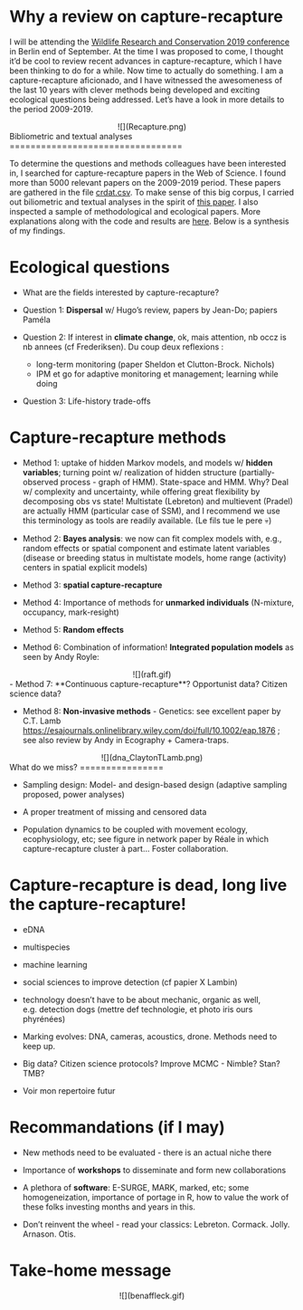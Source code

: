 Why a review on capture-recapture
=================================

I will be attending the [Wildlife Research and Conservation 2019
conference](http://www.izw-berlin.de/welcome-234.html) in Berlin end of
September. At the time I was proposed to come, I thought it’d be cool to
review recent advances in capture-recapture, which I have been thinking
to do for a while. Now time to actually do something. I am a
capture-recapture aficionado, and I have witnessed the awesomeness of
the last 10 years with clever methods being developed and exciting
ecological questions being addressed. Let’s have a look in more details
to the period 2009-2019.

<center>
![](Recapture.png)
</center>
Bibliometric and textual analyses
=================================

To determine the questions and methods colleagues have been interested
in, I searched for capture-recapture papers in the Web of Science. I
found more than 5000 relevant papers on the 2009-2019 period. These
papers are gathered in the file
[crdat.csv](https://github.com/oliviergimenez/capture-recapture-review/blob/master/crdat.csv).
To make sense of this big corpus, I carried out biliometric and textual
analyses in the spirit of [this
paper](https://www.cell.com/trends/ecology-evolution/fulltext/S0169-5347(18)30278-7).
I also inspected a sample of methodological and ecological papers. More
explanations along with the code and results are
[here](https://github.com/oliviergimenez/capture-recapture-review/blob/master/bibliometric_analysis.md).
Below is a synthesis of my findings.

Ecological questions
====================

-   What are the fields interested by capture-recapture?

-   Question 1: **Dispersal** w/ Hugo’s review, papers by Jean-Do;
    papiers Paméla

-   Question 2: If interest in **climate change**, ok, mais attention,
    nb occz is nb annees (cf Frederiksen). Du coup deux reflexions :
    -   long-term monitoring (paper Sheldon et Clutton-Brock. Nichols)
    -   IPM et go for adaptive monitoring et management; learning while
        doing
-   Question 3: Life-history trade-offs

Capture-recapture methods
=========================

-   Method 1: uptake of hidden Markov models, and models w/ **hidden
    variables**; turning point w/ realization of hidden structure
    (partially-observed process - graph of HMM). State-space and HMM.
    Why? Deal w/ complexity and uncertainty, while offering great
    flexibility by decomposing obs vs state! Multistate (Lebreton) and
    multievent (Pradel) are actually HMM (particular case of SSM), and I
    recommend we use this terminology as tools are readily available.
    (Le fils tue le pere 💀)

-   Method 2: **Bayes analysis**: we now can fit complex models with,
    e.g., random effects or spatial component and estimate latent
    variables (disease or breeding status in multistate models, home
    range (activity) centers in spatial explicit models)

-   Method 3: **spatial capture-recapture**

-   Method 4: Importance of methods for **unmarked individuals**
    (N-mixture, occupancy, mark-resight)

-   Method 5: **Random effects**

-   Method 6: Combination of information! **Integrated population
    models** as seen by Andy Royle:

<center>
![](raft.gif)
</center>
-   Method 7: **Continuous capture-recapture**? Opportunist data?
    Citizen science data?

-   Method 8: **Non-invasive methods** - Genetics: see excellent paper
    by C.T. Lamb
    <a href="https://esajournals.onlinelibrary.wiley.com/doi/full/10.1002/eap.1876" class="uri">https://esajournals.onlinelibrary.wiley.com/doi/full/10.1002/eap.1876</a>
    ; see also review by Andy in Ecography + Camera-traps.

<center>
![](dna_ClaytonTLamb.png)
</center>
What do we miss?
================

-   Sampling design: Model- and design-based design (adaptive sampling
    proposed, power analyses)

-   A proper treatment of missing and censored data

-   Population dynamics to be coupled with movement ecology,
    ecophysiology, etc; see figure in network paper by Réale in which
    capture-recapture cluster à part… Foster collaboration.

Capture-recapture is dead, long live the capture-recapture!
===========================================================

-   eDNA

-   multispecies

-   machine learning

-   social sciences to improve detection (cf papier X Lambin)

-   technology doesn’t have to be about mechanic, organic as well,
    e.g. detection dogs (mettre def technologie, et photo iris ours
    phyrénées)

-   Marking evolves: DNA, cameras, acoustics, drone. Methods need to
    keep up.

-   Big data? Citizen science protocols? Improve MCMC - Nimble? Stan?
    TMB?

-   Voir mon repertoire futur

Recommandations (if I may)
==========================

-   New methods need to be evaluated - there is an actual niche there

-   Importance of **workshops** to disseminate and form new
    collaborations

-   A plethora of **software**: E-SURGE, MARK, marked, etc; some
    homogeneization, importance of portage in R, how to value the work
    of these folks investing months and years in this.

-   Don’t reinvent the wheel - read your classics: Lebreton. Cormack.
    Jolly. Arnason. Otis.

Take-home message
=================

<center>
![](benaffleck.gif)
</center>
